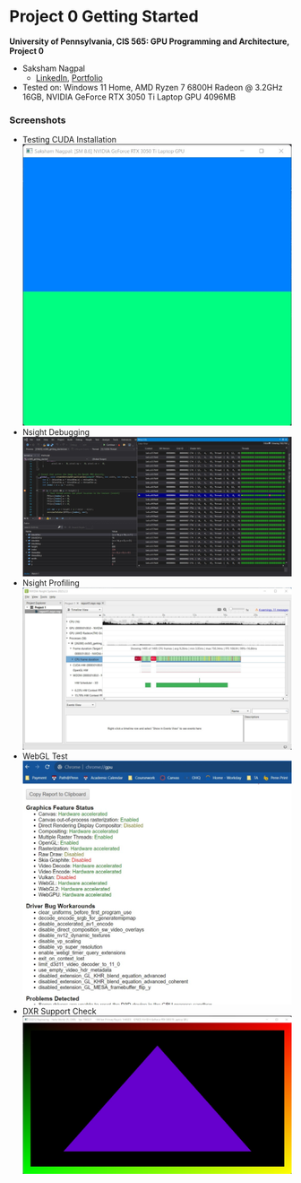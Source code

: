 Project 0 Getting Started
====================

**University of Pennsylvania, CIS 565: GPU Programming and Architecture, Project 0**

* Saksham Nagpal  
  * [LinkedIn](https://www.linkedin.com/in/nagpalsaksham/), [Portfolio](https://sakshamnagpal.com/)
* Tested on: Windows 11 Home, AMD Ryzen 7 6800H Radeon @ 3.2GHz 16GB, NVIDIA GeForce RTX 3050 Ti Laptop GPU 4096MB

### Screenshots
* Testing CUDA Installation  ![](images/3.1.1%20CUDA%20Test.jpg)
* Nsight Debugging  ![](images/3.1.2%20Nsight%20Debugging.jpg)
* Nsight Profiling ![](images/3.1.2%20Nsight%20Profiling.jpg)
* WebGL Test  ![](images/3.2%20WebGL%20Works.jpg)
* DXR Support Check  ![](images/3.3%20DXR%20Support.jpg)
